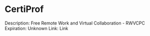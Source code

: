# CertiProf

Description: Free Remote Work and Virtual Collaboration - RWVCPC
Expiration: Unknown
Link: Link